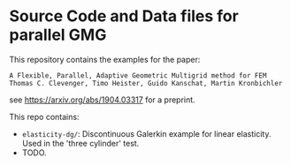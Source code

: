 # Source Code and Data files for parallel GMG

This repository contains the examples for the paper:

```
A Flexible, Parallel, Adaptive Geometric Multigrid method for FEM
Thomas C. Clevenger, Timo Heister, Guido Kanschat, Martin Kronbichler
```
see https://arxiv.org/abs/1904.03317 for a preprint.

This repo contains:
- ``elasticity-dg/``: Discontinuous Galerkin example for linear elasticity. Used in the 'three cylinder' test.
- TODO.
